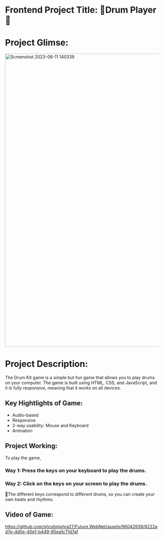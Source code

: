 # Frontend Project Title: 🥁Drum Player🥁

# Project Glimse:
<img width="960" alt="Screenshot 2023-06-11 140339" src="https://github.com/shrutimishra27/Future.WebNet/assets/96042938/53561025-af99-4f75-861d-51f16ca12001">


# Project Description:
The Drum Kit game is a simple but fun game that allows you to play drums on your computer.
The game is built using HTML, CSS, and JavaScript, and it is fully responsive, meaning that it works on all devices.

## Key Hightlights of Game:
- Audio-based
- Responsive
- 2-way usability: Mouse and Keyboard
- Animation

## Project Working:
To play the game, 
### Way 1: Press the keys on your keyboard to play the drums.
### Way 2: Click on the keys on your screen to play the drums.
🌟The different keys correspond to different drums, so you can create your own beats and rhythms.

## Video of Game:
https://github.com/shrutimishra27/Future.WebNet/assets/96042938/8222ad7e-dd0e-40e1-b449-85ea1c71d7af

